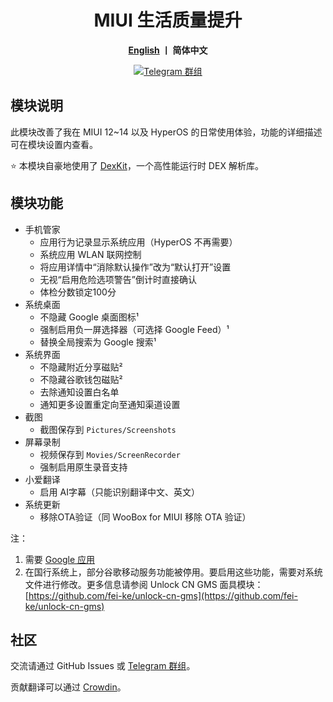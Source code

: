 <div align="center">
   <h1>MIUI 生活质量提升</h1>
   <p>
       <b><a href="https://github.com/Xposed-Modules-Repo/io.github.chsbuffer.miuihelper/blob/main/README_EN.md">English</a>  丨 简体中文</b>
   </p>
   <a href="https://t.me/miuiqol"><img alt="Telegram 群组" src="https://img.shields.io/badge/Join-Telegram-blue.svg?logo=telegram"></a>
</div>

## 模块说明

此模块改善了我在 MIUI 12~14 以及 HyperOS 的日常使用体验，功能的详细描述可在模块设置内查看。

⭐ 本模块自豪地使用了 [DexKit](https://luckypray.org/DexKit/zh-cn/)，一个高性能运行时 DEX 解析库。

## 模块功能

- 手机管家
  - 应用行为记录显示系统应用（HyperOS 不再需要）
  - 系统应用 WLAN 联网控制
  - 将应用详情中“消除默认操作”改为“默认打开”设置
  - 无视“启用危险选项警告”倒计时直接确认
  - 体检分数锁定100分
- 系统桌面
  - 不隐藏 Google 桌面图标¹
  - 强制启用负一屏选择器（可选择 Google Feed）¹
  - 替换全局搜索为 Google 搜索¹
- 系统界面
  - 不隐藏附近分享磁贴²
  - 不隐藏谷歌钱包磁贴²
  - 去除通知设置白名单
  - 通知更多设置重定向至通知渠道设置
- 截图
  - 截图保存到 `Pictures/Screenshots`
- 屏幕录制
  - 视频保存到 `Movies/ScreenRecorder`
  - 强制启用原生录音支持
- 小爱翻译
  - 启用 AI字幕（只能识别翻译中文、英文）
- 系统更新
  - 移除OTA验证（同 WooBox for MIUI 移除 OTA 验证）

注：

1. 需要 [Google 应用](https://play.google.com/store/apps/details?id=com.google.android.googlequicksearchbox)
2. 在国行系统上，部分谷歌移动服务功能被停用。要启用这些功能，需要对系统文件进行修改。更多信息请参阅 Unlock CN GMS 面具模块：[https://github.com/fei-ke/unlock-cn-gms](https://github.com/fei-ke/unlock-cn-gms)

## 社区

交流请通过 GitHub Issues 或 [Telegram 群组](https://t.me/miuiqol)。

贡献翻译可以通过 [Crowdin](https://crwd.in/miuiqol)。
